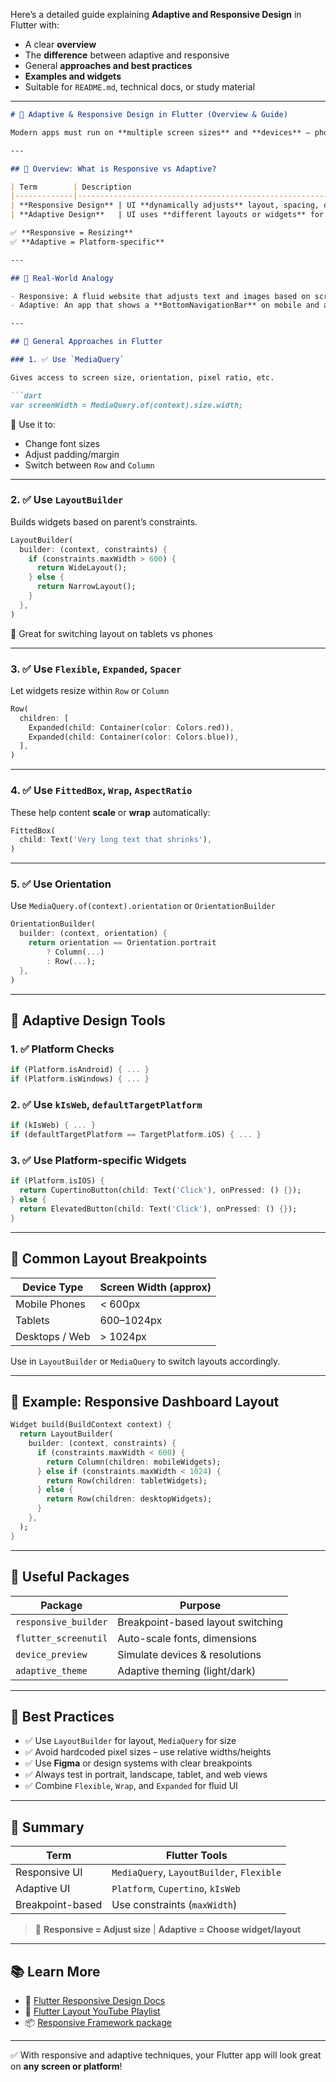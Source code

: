 Here’s a detailed guide explaining **Adaptive and Responsive Design** in Flutter with:

* A clear **overview**
* The **difference** between adaptive and responsive
* General **approaches and best practices**
* **Examples and widgets**
* Suitable for `README.md`, technical docs, or study material

---

````markdown
# 📱 Adaptive & Responsive Design in Flutter (Overview & Guide)

Modern apps must run on **multiple screen sizes** and **devices** — phones, tablets, foldables, desktops, and web. Flutter offers powerful tools to build **responsive** and **adaptive** user interfaces.

---

## 🧠 Overview: What is Responsive vs Adaptive?

| Term        | Description                                                                 |
|-------------|-----------------------------------------------------------------------------|
| **Responsive Design** | UI **dynamically adjusts** layout, spacing, or size based on the screen size |
| **Adaptive Design**   | UI uses **different layouts or widgets** for different screen types or platforms |

✅ **Responsive = Resizing**  
✅ **Adaptive = Platform-specific**

---

## 📐 Real-World Analogy

- Responsive: A fluid website that adjusts text and images based on screen width
- Adaptive: An app that shows a **BottomNavigationBar** on mobile and a **Drawer** on desktop

---

## 🔀 General Approaches in Flutter

### 1. ✅ Use `MediaQuery`

Gives access to screen size, orientation, pixel ratio, etc.

```dart
var screenWidth = MediaQuery.of(context).size.width;
````

📌 Use it to:

* Change font sizes
* Adjust padding/margin
* Switch between `Row` and `Column`

---

### 2. ✅ Use `LayoutBuilder`

Builds widgets based on parent’s constraints.

```dart
LayoutBuilder(
  builder: (context, constraints) {
    if (constraints.maxWidth > 600) {
      return WideLayout();
    } else {
      return NarrowLayout();
    }
  },
)
```

📌 Great for switching layout on tablets vs phones

---

### 3. ✅ Use `Flexible`, `Expanded`, `Spacer`

Let widgets resize within `Row` or `Column`

```dart
Row(
  children: [
    Expanded(child: Container(color: Colors.red)),
    Expanded(child: Container(color: Colors.blue)),
  ],
)
```

---

### 4. ✅ Use `FittedBox`, `Wrap`, `AspectRatio`

These help content **scale** or **wrap** automatically:

```dart
FittedBox(
  child: Text('Very long text that shrinks'),
)
```

---

### 5. ✅ Use Orientation

Use `MediaQuery.of(context).orientation` or `OrientationBuilder`

```dart
OrientationBuilder(
  builder: (context, orientation) {
    return orientation == Orientation.portrait
        ? Column(...)
        : Row(...);
  },
)
```

---

## 🧩 Adaptive Design Tools

### 1. ✅ Platform Checks

```dart
if (Platform.isAndroid) { ... }
if (Platform.isWindows) { ... }
```

### 2. ✅ Use `kIsWeb`, `defaultTargetPlatform`

```dart
if (kIsWeb) { ... }
if (defaultTargetPlatform == TargetPlatform.iOS) { ... }
```

### 3. ✅ Use Platform-specific Widgets

```dart
if (Platform.isIOS) {
  return CupertinoButton(child: Text('Click'), onPressed: () {});
} else {
  return ElevatedButton(child: Text('Click'), onPressed: () {});
}
```

---

## 📱 Common Layout Breakpoints

| Device Type    | Screen Width (approx) |
| -------------- | --------------------- |
| Mobile Phones  | < 600px               |
| Tablets        | 600–1024px            |
| Desktops / Web | > 1024px              |

Use in `LayoutBuilder` or `MediaQuery` to switch layouts accordingly.

---

## 🧠 Example: Responsive Dashboard Layout

```dart
Widget build(BuildContext context) {
  return LayoutBuilder(
    builder: (context, constraints) {
      if (constraints.maxWidth < 600) {
        return Column(children: mobileWidgets);
      } else if (constraints.maxWidth < 1024) {
        return Row(children: tabletWidgets);
      } else {
        return Row(children: desktopWidgets);
      }
    },
  );
}
```

---

## 🧰 Useful Packages

| Package              | Purpose                           |
| -------------------- | --------------------------------- |
| `responsive_builder` | Breakpoint-based layout switching |
| `flutter_screenutil` | Auto-scale fonts, dimensions      |
| `device_preview`     | Simulate devices & resolutions    |
| `adaptive_theme`     | Adaptive theming (light/dark)     |

---

## 🎯 Best Practices

* ✅ Use `LayoutBuilder` for layout, `MediaQuery` for size
* ✅ Avoid hardcoded pixel sizes – use relative widths/heights
* ✅ Use **Figma** or design systems with clear breakpoints
* ✅ Always test in portrait, landscape, tablet, and web views
* ✅ Combine `Flexible`, `Wrap`, and `Expanded` for fluid UI

---

## 🏁 Summary

| Term             | Flutter Tools                             |
| ---------------- | ----------------------------------------- |
| Responsive UI    | `MediaQuery`, `LayoutBuilder`, `Flexible` |
| Adaptive UI      | `Platform`, `Cupertino`, `kIsWeb`         |
| Breakpoint-based | Use constraints (`maxWidth`)              |

> 🔑 **Responsive = Adjust size** | **Adaptive = Choose widget/layout**

---

## 📚 Learn More

* 📘 [Flutter Responsive Design Docs](https://docs.flutter.dev/development/ui/layout/responsive)
* 🎥 [Flutter Layout YouTube Playlist](https://www.youtube.com/watch?v=RJEnTRBxaM4)
* 📦 [Responsive Framework package](https://pub.dev/packages/responsive_framework)

---

✅ With responsive and adaptive techniques, your Flutter app will look great on **any screen or platform**!

```

 
